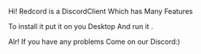 Hi! Redcord is a DiscordClient Which has Many Features 

To install it put it on you Desktop And run it .

Alr! If you have any problems Come on our Discord:)
